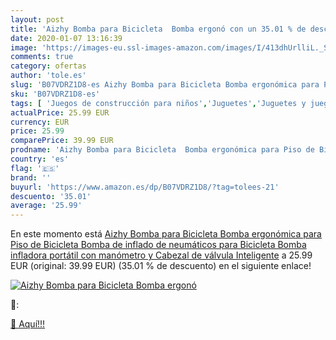 ```yaml
---
layout: post
title: 'Aizhy Bomba para Bicicleta  Bomba ergonó con un 35.01 % de descuento'
date: 2020-01-07 13:16:39
image: 'https://images-eu.ssl-images-amazon.com/images/I/413dhUrlliL._SL400_.jpg'
comments: true
category: ofertas
author: 'tole.es'
slug: 'B07VDRZ1D8-es Aizhy Bomba para Bicicleta Bomba ergonómica para Piso de...'
sku: 'B07VDRZ1D8-es'
tags: [ 'Juegos de construcción para niños','Juguetes','Juguetes y juegos','bicicleta', ]
actualPrice: 25.99 EUR
currency: EUR
price: 25.99
comparePrice: 39.99 EUR
prodname: 'Aizhy Bomba para Bicicleta  Bomba ergonómica para Piso de Bicicleta Bomba de inflado de neumáticos para Bicicleta Bomba infladora portátil con manómetro y Cabezal de válvula Inteligente'
country: 'es'
flag: '🇪🇸'
brand: ''
buyurl: 'https://www.amazon.es/dp/B07VDRZ1D8/?tag=tolees-21'
descuento: '35.01'
average: '25.99'
---
```


En este momento está [Aizhy Bomba para Bicicleta  Bomba ergonómica para Piso de Bicicleta Bomba de inflado de neumáticos para Bicicleta Bomba infladora portátil con manómetro y Cabezal de válvula Inteligente](https://www.amazon.es/dp/B07VDRZ1D8/?tag=tolees-21) a 25.99 EUR (original: 39.99 EUR) (35.01 %  de descuento) en el siguiente enlace!

[![Aizhy Bomba para Bicicleta  Bomba ergonó](https://images-eu.ssl-images-amazon.com/images/I/413dhUrlliL._SL400_.jpg)](https://www.amazon.es/dp/B07VDRZ1D8/?tag=tolees-21)

🔎:


[🛒 Aquí!!!](https://www.amazon.es/dp/B07VDRZ1D8/?tag=tolees-21)
